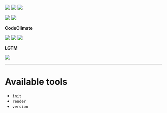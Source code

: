 ![](https://img.shields.io/github/package-json/v/kaskadi/kaskadi-cli)
![](https://img.shields.io/badge/code--style-standard-blue)
![](https://img.shields.io/github/license/kaskadi/kaskadi-cli?color=blue)

![](https://img.shields.io/github/workflow/status/kaskadi/kaskadi-cli/build?label=build&logo=mocha)
![](https://img.shields.io/github/workflow/status/kaskadi/kaskadi-cli/publish?label=published&logo=npm)

**CodeClimate**

[![](https://img.shields.io/codeclimate/maintainability/kaskadi/kaskadi-cli?label=maintainability&logo=Code%20Climate)](https://codeclimate.com/github/kaskadi/kaskadi-cli)
[![](https://img.shields.io/codeclimate/tech-debt/kaskadi/kaskadi-cli?label=technical%20debt&logo=Code%20Climate)](https://codeclimate.com/github/kaskadi/kaskadi-cli)
[![](https://img.shields.io/codeclimate/coverage/kaskadi/kaskadi-cli?label=test%20coverage&logo=Code%20Climate)](https://codeclimate.com/github/kaskadi/kaskadi-cli)

**LGTM**

[![](https://img.shields.io/lgtm/grade/javascript/github/kaskadi/kaskadi-cli?label=code%20quality&logo=LGTM)](https://lgtm.com/projects/g/kaskadi/kaskadi-cli/?mode=list)

****

# Available tools

- `init`
- `render`
- `version`
